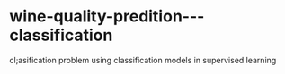 # wine-quality-predition---classification
cl;asification problem using classification models in supervised learning  
